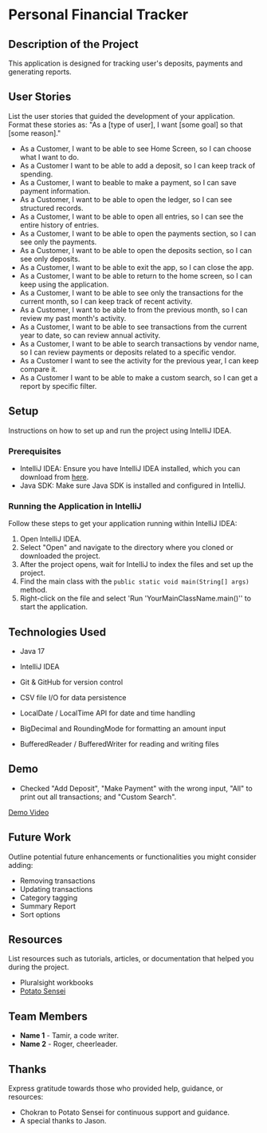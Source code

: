 # Personal Financial Tracker

## Description of the Project

This application is designed for tracking user's deposits, payments and generating reports.

## User Stories

List the user stories that guided the development of your application. Format these stories as: "As a [type of user], I want [some goal] so that [some reason]."

- As a Customer, I want to  be able to see Home Screen, so I can choose what I want to do.
- As a Customer I want to be able to add a deposit, so I can keep track of spending.
- As a Customer, I want to beable to make a payment, so I can save payment information.
- As a Customer, I want to be able to open the ledger, so I can see structured records.
- As a Customer, I want to be able to open all entries, so I can see the entire history of entries.
- As a Customer, I want to be able to open the payments section, so I can see only the payments.
- As a Customer, I want to be able to open the deposits section, so I can see only deposits. 
- As a Customer, I want to be able to exit the app, so I can close the app. 
- As a Customer, I want to be able to return to the home screen, so I can keep using the application.
- As a Customer, I want to be able to see only the transactions for the current month, so I can keep track of recent activity.
- As a Customer, I want to be able to from the previous month, so I can review my past month's activity.
- As a Customer, I want to be able to see transactions from the current year to date, so can review annual activity.
- As a Customer, I want to be able to search transactions by vendor name, so I can review payments or deposits related to a specific vendor. 
- As a Customer I want to see the activity for the previous year, I can keep compare it.
- As a Customer I want to be able to make a custom search, so I can get a report by specific filter.

## Setup

Instructions on how to set up and run the project using IntelliJ IDEA.

### Prerequisites

- IntelliJ IDEA: Ensure you have IntelliJ IDEA installed, which you can download from [here](https://www.jetbrains.com/idea/download/).
- Java SDK: Make sure Java SDK is installed and configured in IntelliJ.

### Running the Application in IntelliJ

Follow these steps to get your application running within IntelliJ IDEA:

1. Open IntelliJ IDEA.
2. Select "Open" and navigate to the directory where you cloned or downloaded the project.
3. After the project opens, wait for IntelliJ to index the files and set up the project.
4. Find the main class with the `public static void main(String[] args)` method.
5. Right-click on the file and select 'Run 'YourMainClassName.main()'' to start the application.

## Technologies Used

- Java 17

- IntelliJ IDEA

- Git & GitHub for version control

- CSV file I/O for data persistence

- LocalDate / LocalTime API for date and time handling

- BigDecimal and RoundingMode for formatting an amount input

- BufferedReader / BufferedWriter for reading and writing files

## Demo

- Checked "Add Deposit", "Make Payment" with the wrong input, "All" to print out all transactions; and "Custom Search".

[Demo Video](financial-tracker-demo-video.mp4)

## Future Work

Outline potential future enhancements or functionalities you might consider adding:

- Removing transactions
- Updating transactions
- Category tagging
- Summary Report
- Sort options


## Resources

List resources such as tutorials, articles, or documentation that helped you during the project.

- Pluralsight workbooks
- [Potato Sensei](https://chatgpt.com/g/g-681d378b0c90819197b16e49abe384ec-potato-sensei)

## Team Members

- **Name 1** - Tamir, a code writer.
- **Name 2** - Roger, cheerleader.

## Thanks

Express gratitude towards those who provided help, guidance, or resources:

- Chokran to Potato Sensei for continuous support and guidance.
- A special thanks to Jason.
